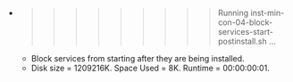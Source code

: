 * >>>>>>>>> Running inst-min-con-04-block-services-start-postinstall.sh ...
  * Block services from starting after they are being installed.
  * Disk size = 1209216K. Space Used = 8K. Runtime = 00:00:00:01.

